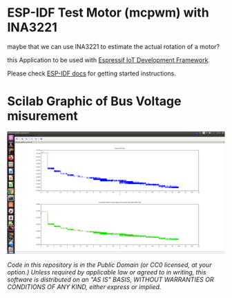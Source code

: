 ESP-IDF Test Motor (mcpwm) with INA3221
=======================================
maybe that we can use INA3221 to estimate the actual rotation of a motor?


this Application to be used with [Espressif IoT Development Framework](https://github.com/espressif/esp-idf).

Please check [ESP-IDF docs](https://docs.espressif.com/projects/esp-idf/en/latest/get-started/index.html) for getting started instructions.

<h1>Scilab Graphic of Bus Voltage misurement</h1>
<p align="left">
  <img src="https://github.com/MyFreertosLab/my_motors_test/blob/master/data/images/Motors-Ina3221-KalmanFilter.png" width="1024" title="hover text">
</p>

*Code in this repository is in the Public Domain (or CC0 licensed, at your option.)
Unless required by applicable law or agreed to in writing, this
software is distributed on an "AS IS" BASIS, WITHOUT WARRANTIES OR
CONDITIONS OF ANY KIND, either express or implied.*
